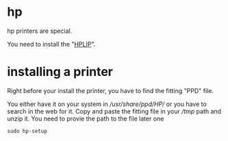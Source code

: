 # hp

hp printers are special.

You need to install the "[HPLIP](http://hplipopensource.com/hplip-web/models/color_laserjet/hp_laserjet_200_colormfp_m276nw.html)".

# installing a printer

Right before your install the printer, you have to find the fitting "PPD" file.

You either have it on your system in */usr/share/ppd/HP/* or you have to search in the web for it.
Copy and paste the fitting file in your */tmp* path and unzip it. You need to provie the path to the file later one

```
sudo hp-setup
```
